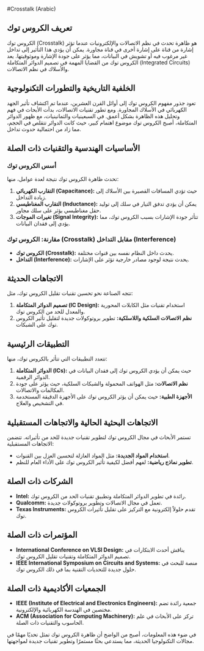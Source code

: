 #Crosstalk (Arabic)

## تعريف الكروس توك

الكروس توك (Crosstalk) هو ظاهرة تحدث في نظم الاتصالات والإلكترونيات عندما تؤثر إشارة من قناة على إشارة أخرى في قناة مجاورة. يمكن أن يؤدي هذا التأثير إلى تداخل غير مرغوب فيه أو تشويش في البيانات، مما يؤثر على جودة الإشارة وموثوقيتها. يعد الكروس توك من القضايا المهمة في تصميم الدوائر المتكاملة (Integrated Circuits) والأسلاك في نظم الاتصالات.

## الخلفية التاريخية والتطورات التكنولوجية

تعود جذور مفهوم الكروس توك إلى أوائل القرن العشرين، عندما تم اكتشاف تأثير الجهد الكهربائي في الأسلاك المجاورة. ومع تطور تقنيات الاتصالات، بدأت الأبحاث في فهم وتحليل هذه الظاهرة بشكل أعمق. في السبعينيات والثمانينيات، مع ظهور الدوائر المتكاملة، أصبح الكروس توك موضوع اهتمام كبير، حيث كانت الدوائر تتقلص في الحجم، مما زاد من احتمالية حدوث تداخل.

## الأساسيات الهندسية والتقنيات ذات الصلة

### أسس الكروس توك

تحدث ظاهرة الكروس توك نتيجة لعدة عوامل، منها:

1. **التقارب الكهربائي (Capacitance):** حيث تؤدي المسافات القصيرة بين الأسلاك إلى زيادة التداخل.
2. **التقارب المغناطيسي (Inductance):** يمكن أن يؤدي تدفق التيار في سلك إلى توليد حقل مغناطيسي يؤثر على سلك مجاور.
3. **تغيرات الموجات (Signal Integrity):** تتأثر جودة الإشارات بسبب الكروس توك، مما يؤدي إلى فقدان البيانات.

### مقارنة: الكروس توك (Crosstalk) مقابل التداخل (Interference)

- **الكروس توك (Crosstalk):** يحدث داخل النظام نفسه بين قنوات مختلفة.
- **التداخل (Interference):** يحدث نتيجة لوجود مصادر خارجية تؤثر على الإشارات.

## الاتجاهات الحديثة

تتجه الصناعة نحو تحسين تقنيات تقليل الكروس توك، مثل:

1. **تصميم الدوائر المتكاملة (IC Design):** استخدام تقنيات مثل الكابلات المحورية والمعدل للحد من الكروس توك.
2. **نظم الاتصالات السلكية واللاسلكية:** تطوير بروتوكولات جديدة لتقليل تأثير الكروس توك على الشبكات.

## التطبيقات الرئيسية

تتعدد التطبيقات التي تتأثر بالكروس توك، منها:

1. **الدوائر المتكاملة (ICs):** حيث يمكن أن يؤدي الكروس توك إلى فقدان البيانات في الدوائر الرقمية.
2. **نظم الاتصالات:** مثل الهواتف المحمولة والشبكات السلكية، حيث يؤثر على جودة المكالمات والاتصالات.
3. **الأجهزة الطبية:** حيث يمكن أن يؤثر الكروس توك على الأجهزة الدقيقة المستخدمة في التشخيص والعلاج.

## الاتجاهات البحثية الحالية والاتجاهات المستقبلية

تستمر الأبحاث في مجال الكروس توك لتطوير تقنيات جديدة للحد من تأثيراته. تتضمن الاتجاهات المستقبلية:

- **استخدام المواد الجديدة:** مثل المواد العازلة لتحسين العزل بين القنوات.
- **تطوير نماذج رياضية:** لفهم أفضل لكيفية تأثير الكروس توك على الأداء العام للنظم.

## الشركات ذات الصلة

- **Intel:** رائدة في تطوير الدوائر المتكاملة وتطبيق تقنيات الحد من الكروس توك.
- **Qualcomm:** تعمل في مجال الاتصالات وتطوير بروتوكولات جديدة.
- **Texas Instruments:** تقدم حلولاً إلكترونية مع التركيز على تقليل تأثيرات الكروس توك.

## المؤتمرات ذات الصلة

- **International Conference on VLSI Design:** يناقش أحدث الابتكارات في تصميم الدوائر المتكاملة وتقنيات تقليل الكروس توك.
- **IEEE International Symposium on Circuits and Systems:** منصة للبحث في حلول جديدة للتحديات التقنية بما في ذلك الكروس توك.

## الجمعيات الأكاديمية ذات الصلة

- **IEEE (Institute of Electrical and Electronics Engineers):** جمعية رائدة تضم مختصين في الهندسة الكهربائية والإلكترونية.
- **ACM (Association for Computing Machinery):** تركز على الأبحاث في علم الحاسوب والتقنيات ذات الصلة. 

في ضوء هذه المعلومات، أصبح من الواضح أن ظاهرة الكروس توك تمثل تحديًا مهمًا في مجالات التكنولوجيا الحديثة، مما يستدعي بحثًا مستمرًا وتطوير تقنيات جديدة لمواجهتها.